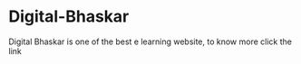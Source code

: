 # Digital-Bhaskar
Digital Bhaskar is one of the best e learning website, to know more click the link
